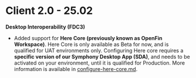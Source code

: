 # Client 2.0 - 25.02

**Desktop Interoperability (FDC3)**

* Added support for **Here Core (previously known as OpenFin Workspace)**. Here Core is only available as Beta for now, and is qualified for UAT environments only. Configuring Here core requires a **specific version of our Symphony Desktop App (SDA)**, and needs to be activated on your environment, until it is qualified for Production. More information is available in [configure-here-core.md](../../../embedded-modules/desktop-interoperability/configuration-guide/configure-here-core.md "mention").
